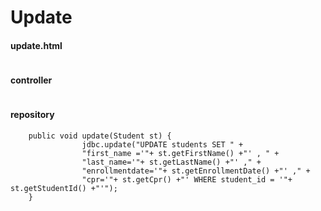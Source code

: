 # Update

#### update.html
````     

````

#### controller

````   

````    

#### repository
````     
    public void update(Student st) {
                jdbc.update("UPDATE students SET " +
                "first_name ='"+ st.getFirstName() +"' , " +
                "last_name='"+ st.getLastName() +"' ," +
                "enrollmentdate='"+ st.getEnrollmentDate() +"' ," +
                "cpr='"+ st.getCpr() +"' WHERE student_id = '"+ st.getStudentId() +"'");
    }
````    

